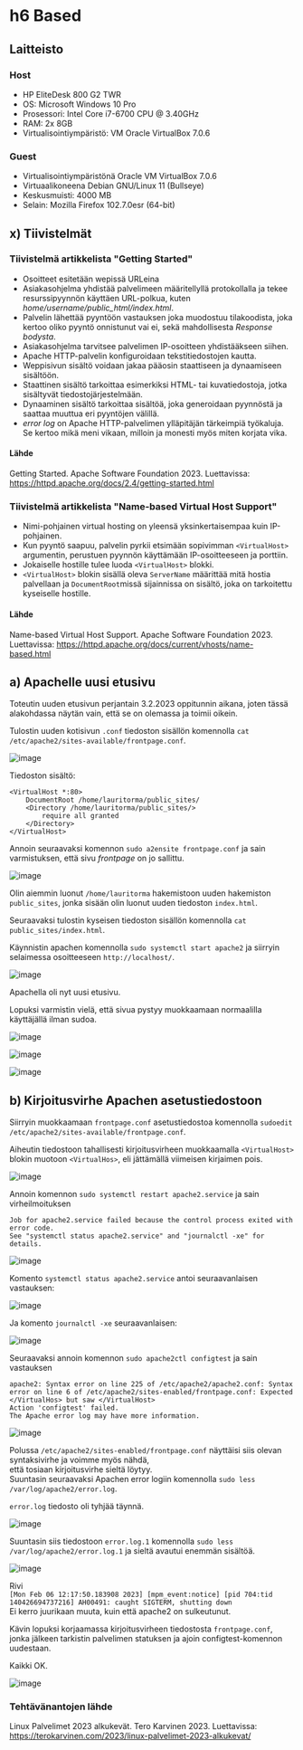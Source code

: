 # h6 Based

## Laitteisto  

### Host  

* HP EliteDesk 800 G2 TWR  
* OS: Microsoft Windows 10 Pro  
* Prosessori: Intel Core i7-6700 CPU @ 3.40GHz  
* RAM: 2x 8GB  
* Virtualisointiympäristö: VM Oracle VirtualBox 7.0.6  

### Guest
* Virtualisointiympäristönä Oracle VM VirtualBox 7.0.6  
* Virtuaalikoneena Debian GNU/Linux 11 (Bullseye)  
* Keskusmuisti: 4000 MB   
* Selain: Mozilla Firefox 102.7.0esr (64-bit)  

## x) Tiivistelmät

### Tiivistelmä artikkelista "Getting Started"  

* Osoitteet esitetään wepissä URLeina
* Asiakasohjelma yhdistää palvelimeen määritellyllä protokollalla ja tekee resurssipyynnön käyttäen URL-polkua, kuten *home/username/public_html/index.html*.   
* Palvelin lähettää pyyntöön vastauksen joka muodostuu tilakoodista, joka kertoo oliko pyyntö onnistunut vai ei, sekä mahdollisesta *Response bodysta*.  
* Asiakasohjelma tarvitsee palvelimen IP-osoitteen yhdistääkseen siihen.  
* Apache HTTP-palvelin konfiguroidaan tekstitiedostojen kautta.  
* Weppisivun sisältö voidaan jakaa pääosin staattiseen ja dynaamiseen sisältöön.    
* Staattinen sisältö tarkoittaa esimerkiksi HTML- tai kuvatiedostoja, jotka sisältyvät tiedostojärjestelmään.  
* Dynaaminen sisältö tarkoittaa sisältöä, joka generoidaan pyynnöstä ja saattaa muuttua eri pyyntöjen välillä.  
* *error log* on Apache HTTP-palvelimen ylläpitäjän tärkeimpiä työkaluja. Se kertoo mikä meni vikaan, milloin ja monesti myös miten korjata vika. 

#### Lähde  

Getting Started. Apache Software Foundation 2023. Luettavissa: https://httpd.apache.org/docs/2.4/getting-started.html  

### Tiivistelmä artikkelista "Name-based Virtual Host Support"  

* Nimi-pohjainen virtual hosting on yleensä yksinkertaisempaa kuin IP-pohjainen.  
* Kun pyyntö saapuu, palvelin pyrkii etsimään sopivimman ```<VirtualHost>``` argumentin, perustuen pyynnön käyttämään IP-osoitteeseen ja porttiin.  
* Jokaiselle hostille tulee luoda ```<VirtualHost>``` blokki.
* ```<VirtualHost>``` blokin sisällä oleva ```ServerName``` määrittää mitä hostia palvellaan ja ```DocumentRoot```missä sijainnissa on sisältö, joka on tarkoitettu kyseiselle hostille.


#### Lähde  

Name-based Virtual Host Support. Apache Software Foundation 2023. Luettavissa: https://httpd.apache.org/docs/current/vhosts/name-based.html  

## a) Apachelle uusi etusivu  

Toteutin uuden etusivun perjantain 3.2.2023 oppitunnin aikana, joten tässä alakohdassa näytän vain, että se on olemassa ja toimii oikein.  

Tulostin uuden kotisivun ```.conf``` tiedoston sisällön komennolla ```cat /etc/apache2/sites-available/frontpage.conf```.  

![image](https://user-images.githubusercontent.com/90974678/216941651-4579d6fe-6a3c-4c22-808b-daf2d07c4590.png)  

Tiedoston sisältö:    
```
<VirtualHost *:80>
	DocumentRoot /home/lauritorma/public_sites/
	<Directory /home/lauritorma/public_sites/>
		require all granted
	</Directory>
</VirtualHost>
```  
Annoin seuraavaksi komennon ```sudo a2ensite frontpage.conf``` ja sain varmistuksen, että sivu *frontpage* on jo sallittu.  

![image](https://user-images.githubusercontent.com/90974678/216942297-b558e73b-f3fc-43dc-bb94-2a8d6bd33a0a.png)  

Olin aiemmin luonut ```/home/lauritorma``` hakemistoon uuden hakemiston ```public_sites```, jonka sisään olin luonut uuden tiedoston ```index.html```.  

Seuraavaksi tulostin kyseisen tiedoston sisällön komennolla ```cat public_sites/index.html```.  


Käynnistin apachen komennolla ```sudo systemctl start apache2``` ja siirryin selaimessa osoitteeseen ```http://localhost/```.  

![image](https://user-images.githubusercontent.com/90974678/216943746-c0af79a3-a2ef-4752-9779-9b723c1abcf5.png)  

Apachella oli nyt uusi etusivu.  

Lopuksi varmistin vielä, että sivua pystyy muokkaamaan normaalilla käyttäjällä ilman sudoa.  

![image](https://user-images.githubusercontent.com/90974678/216944252-e1aef91d-6806-4da6-8f02-cd668d1602f7.png)  


![image](https://user-images.githubusercontent.com/90974678/216944168-0e26948b-7d78-47ff-b10a-ab2e8fcd9a51.png)  


![image](https://user-images.githubusercontent.com/90974678/216944321-ef3658fa-21ab-4793-95f9-737a1376bc61.png)  


## b) Kirjoitusvirhe Apachen asetustiedostoon  

Siirryin muokkaamaan ```frontpage.conf``` asetustiedostoa komennolla ```sudoedit /etc/apache2/sites-available/frontpage.conf```.  

Aiheutin tiedostoon tahallisesti kirjoitusvirheen muokkaamalla ```<VirtualHost>``` blokin muotoon ```<VirtualHos>```, eli jättämällä viimeisen kirjaimen pois.  

![image](https://user-images.githubusercontent.com/90974678/216945404-f16b8cdb-7c6c-4846-9255-aff2be152c3f.png)  


Annoin komennon ```sudo systemctl restart apache2.service``` ja sain virheilmoituksen  
```
Job for apache2.service failed because the control process exited with error code.
See "systemctl status apache2.service" and "journalctl -xe" for details.
```   

![image](https://user-images.githubusercontent.com/90974678/216946355-4160761d-e840-4a1a-819d-c63c0217f6b5.png)  

Komento ```systemctl status apache2.service``` antoi seuraavanlaisen vastauksen:  

![image](https://user-images.githubusercontent.com/90974678/216946951-c0d8ee87-d9d3-4768-a6b1-7838961db339.png)  

Ja komento ```journalctl -xe``` seuraavanlaisen:  

![image](https://user-images.githubusercontent.com/90974678/216947309-ddb16988-0b11-4c98-b621-8f3ebe1a14e9.png)  

Seuraavaksi annoin komennon ```sudo apache2ctl configtest``` ja sain vastauksen  
```
apache2: Syntax error on line 225 of /etc/apache2/apache2.conf: Syntax error on line 6 of /etc/apache2/sites-enabled/frontpage.conf: Expected </VirtualHos> but saw </VirtualHost>
Action 'configtest' failed.
The Apache error log may have more information.
````

![image](https://user-images.githubusercontent.com/90974678/216948007-fe01838b-cc75-4d42-b007-fc78f0a90032.png)  

Polussa ```/etc/apache2/sites-enabled/frontpage.conf``` näyttäisi siis olevan syntaksivirhe ja voimme myös nähdä,  
että tosiaan kirjoitusvirhe sieltä löytyy.  
Suuntasin seuraavaksi Apachen error logiin komennolla ```sudo less /var/log/apache2/error.log```.  

```error.log``` tiedosto oli tyhjää täynnä.  

![image](https://user-images.githubusercontent.com/90974678/216949536-4e84a9b2-9a54-4a0e-a5f7-0b00a67064e9.png)

Suuntasin siis tiedostoon ```error.log.1``` komennolla ```sudo less /var/log/apache2/error.log.1``` ja sieltä avautui enemmän sisältöä.  

![image](https://user-images.githubusercontent.com/90974678/216949726-1e2fd745-af97-4d3c-878f-dbf095ad96b8.png)  

Rivi  
```[Mon Feb 06 12:17:50.183908 2023] [mpm_event:notice] [pid 704:tid 140426694737216] AH00491: caught SIGTERM, shutting down```  
Ei kerro juurikaan muuta, kuin että apache2 on sulkeutunut.  


Kävin lopuksi korjaamassa kirjoitusvirheen tiedostosta ```frontpage.conf```, jonka jälkeen tarkistin palvelimen statuksen ja ajoin configtest-komennon uudestaan.  

Kaikki OK.  

![image](https://user-images.githubusercontent.com/90974678/216951603-c315f369-ddb4-432c-bf12-13046b6def10.png)  


### Tehtävänantojen lähde  
Linux Palvelimet 2023 alkukevät. Tero Karvinen 2023. Luettavissa: https://terokarvinen.com/2023/linux-palvelimet-2023-alkukevat/  












